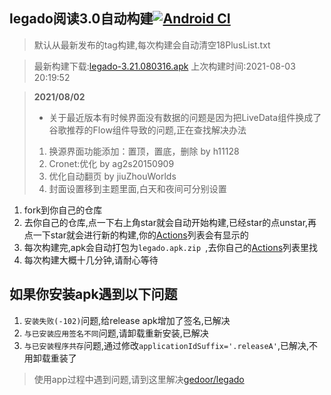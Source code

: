 ## legado阅读3.0自动构建[![Android CI](https://github.com/10bits/gedoor-Build/workflows/Android%20CI/badge.svg)](https://github.com/10bits/gedoor-Build/actions)

> 默认从最新发布的tag构建,每次构建会自动清空18PlusList.txt

> 最新构建下载:[legado-3.21.080316.apk](https://github.com/10bits/gedoor-Build/releases/download/legado-3.21.080316/legado-3.21.080316.apk) 上次构建时间:2021-08-03 20:19:52
<!--start-->
> **2021/08/02**
> 
> * 关于最近版本有时候界面没有数据的问题是因为把LiveData组件换成了谷歌推荐的Flow组件导致的问题,正在查找解决办法
> 
> 1. 换源界面功能添加：置顶，置底，删除 by h11128
> 2. Cronet:优化 by ag2s20150909
> 3. 优化自动翻页 by jiuZhouWorlds
> 4. 封面设置移到主题里面,白天和夜间可分别设置
<!--end-->
  
1. fork到你自己的仓库
2. 去你自己的仓库,点一下右上角star就会自动开始构建,已经star的点unstar,再点一下star就会进行新的构建,你的[Actions](https://github.com/10bits/gedoor-Build/actions)列表会有显示的
3. 每次构建完,apk会自动打包为`legado.apk.zip
`,去你自己的[Actions](https://github.com/10bits/gedoor-Build/actions)列表里找
4. 每次构建大概十几分钟,请耐心等待

## 如果你安装apk遇到以下问题

1. `安装失败(-102)`问题,给release apk增加了签名,已解决
2. `与已安装应用签名不同`问题,请卸载重新安装,已解决
3. `与已安装程序共存`问题,通过修改`applicationIdSuffix='.releaseA'`,已解决,不用卸载重装了
> 使用app过程中遇到问题,请到这里解决[gedoor/legado](https://github.com/gedoor/legado/issues)

